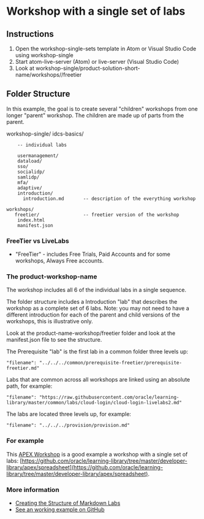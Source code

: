# Workshop with a single set of labs

## Instructions

1. Open the workshop-single-sets template in Atom or Visual Studio Code using workshop-single
2. Start atom-live-server (Atom) or live-server (Visual Studio Code)
3. Look at workshop-single/product-solution-short-name/workshops//freetier

## Folder Structure

In this example, the goal is to create several "children" workshops from one longer "parent" workshop. The children are made up of parts from the parent.

workshop-single/
    idcs-basics/

        -- individual labs

        usermanagement/
        dataload/
        sso/
        socialidp/
        samlidp/
        mfa/
		adaptive/
        introduction/
          introduction.md       -- description of the everything workshop

    workshops/
       freetier/                -- freetier version of the workshop
        index.html
        manifest.json


### FreeTier vs LiveLabs

* "FreeTier" - includes Free Trials, Paid Accounts and for some workshops, Always Free accounts.

### The product-workshop-name

The workshop includes all 6 of the individual labs in a single sequence.

The folder structure includes a Introduction "lab" that describes the workshop as a complete set of 6 labs. Note: you may not need to have a different introduction for each of the parent and child versions of the workshops, this is illustrative only.

Look at the product-name-workshop/freetier folder and look at the manifest.json file to see the structure.

The Prerequisite "lab" is the first lab in a common folder three levels up:

  ```
  "filename": "../../../common/prerequisite-freetier/prerequisite-freetier.md"
  ```

Labs that are common across all workshops are linked using an absolute path, for example:

```
"filename": "https://raw.githubusercontent.com/oracle/learning-library/master/common/labs/cloud-login/cloud-login-livelabs2.md"
```

The labs are located three levels up, for example:

  ```
  "filename": "../../../provision/provision.md"
  ```

### For example

This [APEX Workshop](https://oracle.github.io/learning-library/developer-library/apex/spreadsheet/workshops/freetier/) is a good example a workshop with a single set of labs: [https://github.com/oracle/learning-library/tree/master/developer-library/apex/spreadsheet](https://github.com/oracle/learning-library/tree/master/developer-library/apex/spreadsheet).


### More information

* [Creating the Structure of Markdown Labs](https://confluence.oraclecorp.com/confluence/display/DCS/Creating+the+Structure+of+Markdown+Labs)
* [See an working example on GitHub](https://github.com/oracle/learning-library/tree/master/data-management-library/autonomous-database/shared)
